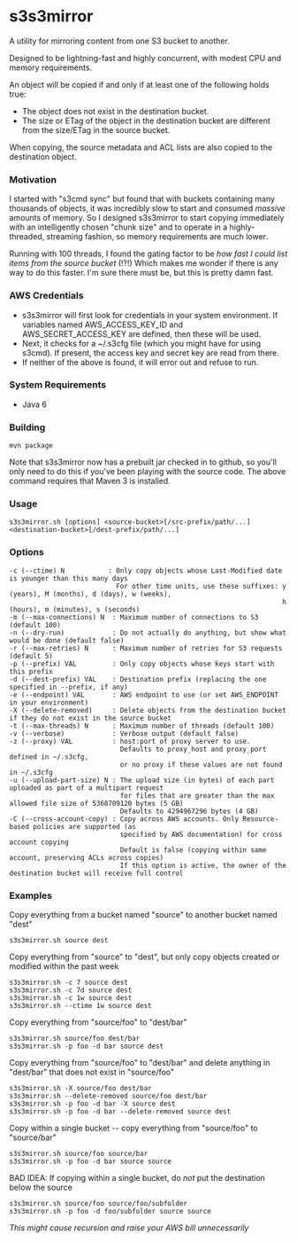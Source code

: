 s3s3mirror
==========

A utility for mirroring content from one S3 bucket to another.

Designed to be lightning-fast and highly concurrent, with modest CPU and memory requirements.

An object will be copied if and only if at least one of the following holds true:

* The object does not exist in the destination bucket.
* The size or ETag of the object in the destination bucket are different from the size/ETag in the source bucket.

When copying, the source metadata and ACL lists are also copied to the destination object.

### Motivation

I started with "s3cmd sync" but found that with buckets containing many thousands of objects, it was incredibly slow
to start and consumed *massive* amounts of memory. So I designed s3s3mirror to start copying immediately with an intelligently
chosen "chunk size" and to operate in a highly-threaded, streaming fashion, so memory requirements are much lower.

Running with 100 threads, I found the gating factor to be *how fast I could list items from the source bucket* (!?!)
Which makes me wonder if there is any way to do this faster. I'm sure there must be, but this is pretty damn fast.

### AWS Credentials

* s3s3mirror will first look for credentials in your system environment. If variables named AWS\_ACCESS\_KEY\_ID and AWS\_SECRET\_ACCESS\_KEY are defined, then these will be used.
* Next, it checks for a ~/.s3cfg file (which you might have for using s3cmd). If present, the access key and secret key are read from there.
* If neither of the above is found, it will error out and refuse to run.

### System Requirements

* Java 6

### Building

    mvn package

Note that s3s3mirror now has a prebuilt jar checked in to github, so you'll only need to do this if you've been playing with the source code.
The above command requires that Maven 3 is installed.

### Usage

    s3s3mirror.sh [options] <source-bucket>[/src-prefix/path/...] <destination-bucket>[/dest-prefix/path/...]

### Options

    -c (--ctime) N           : Only copy objects whose Last-Modified date is younger than this many days
                               For other time units, use these suffixes: y (years), M (months), d (days), w (weeks),
                                                                         h (hours), m (minutes), s (seconds)
    -m (--max-connections) N  : Maximum number of connections to S3 (default 100)
    -n (--dry-run)            : Do not actually do anything, but show what would be done (default false)
    -r (--max-retries) N      : Maximum number of retries for S3 requests (default 5)
    -p (--prefix) VAL         : Only copy objects whose keys start with this prefix
    -d (--dest-prefix) VAL    : Destination prefix (replacing the one specified in --prefix, if any)
    -e (--endpoint) VAL       : AWS endpoint to use (or set AWS_ENDPOINT in your environment)
    -X (--delete-removed)     : Delete objects from the destination bucket if they do not exist in the source bucket
    -t (--max-threads) N      : Maximum number of threads (default 100)
    -v (--verbose)            : Verbose output (default false)
    -z (--proxy) VAL          : host:port of proxy server to use.
                                Defaults to proxy_host and proxy_port defined in ~/.s3cfg,
                                or no proxy if these values are not found in ~/.s3cfg
    -u (--upload-part-size) N : The upload size (in bytes) of each part uploaded as part of a multipart request
                                for files that are greater than the max allowed file size of 5368709120 bytes (5 GB)
                                Defaults to 4294967296 bytes (4 GB)
    -C (--cross-account-copy) : Copy across AWS accounts. Only Resource-based policies are supported (as
                                specified by AWS documentation) for cross account copying
                                Default is false (copying within same account, preserving ACLs across copies)
                                If this option is active, the owner of the destination bucket will receive full control


### Examples

Copy everything from a bucket named "source" to another bucket named "dest"

    s3s3mirror.sh source dest

Copy everything from "source" to "dest", but only copy objects created or modified within the past week

    s3s3mirror.sh -c 7 source dest
    s3s3mirror.sh -c 7d source dest
    s3s3mirror.sh -c 1w source dest
    s3s3mirror.sh --ctime 1w source dest

Copy everything from "source/foo" to "dest/bar"

    s3s3mirror.sh source/foo dest/bar
    s3s3mirror.sh -p foo -d bar source dest

Copy everything from "source/foo" to "dest/bar" and delete anything in "dest/bar" that does not exist in "source/foo"

    s3s3mirror.sh -X source/foo dest/bar
    s3s3mirror.sh --delete-removed source/foo dest/bar
    s3s3mirror.sh -p foo -d bar -X source dest
    s3s3mirror.sh -p foo -d bar --delete-removed source dest

Copy within a single bucket -- copy everything from "source/foo" to "source/bar"

    s3s3mirror.sh source/foo source/bar
    s3s3mirror.sh -p foo -d bar source source

BAD IDEA: If copying within a single bucket, do *not* put the destination below the source

    s3s3mirror.sh source/foo source/foo/subfolder
    s3s3mirror.sh -p foo -d foo/subfolder source source
*This might cause recursion and raise your AWS bill unnecessarily*

